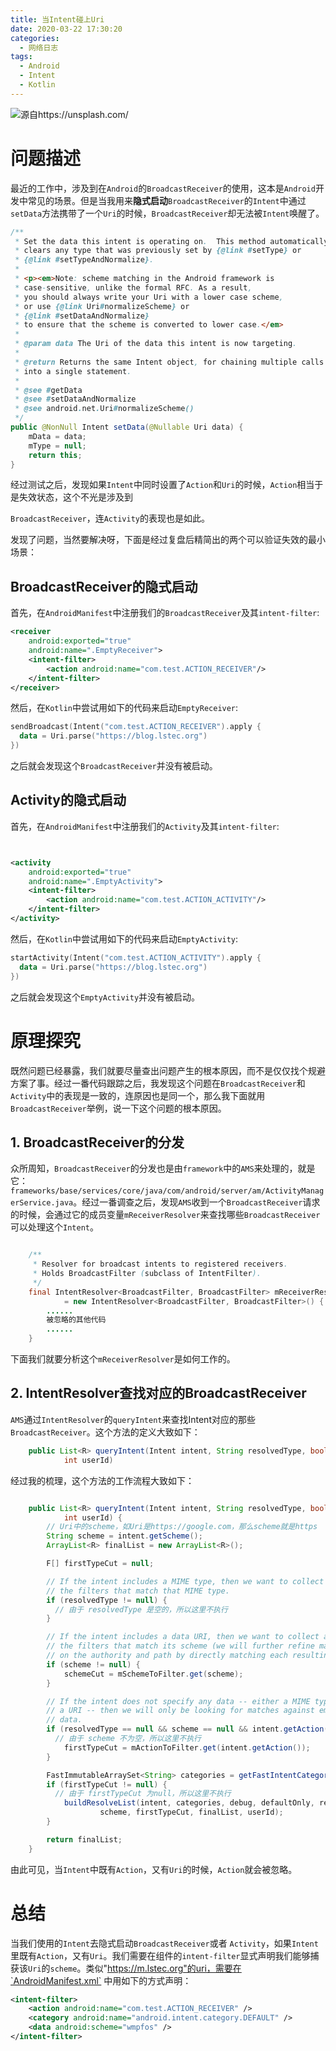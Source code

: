 ```yaml
---
title: 当Intent碰上Uri
date: 2020-03-22 17:30:20
categories:
  - 网络日志
tags:
  - Android
  - Intent
  - Kotlin
---
```


![源自https://unsplash.com/](https://raw.githubusercontent.com/x13945/image-bucket/master/img/markus-spiske-70Rir5vB96U-unsplash.jpg)

# 问题描述

最近的工作中，涉及到在`Android`的`BroadcastReceiver`的使用，这本是`Android`开发中常见的场景。但是当我用来**隐式启动**`BroadcastReceiver`的`Intent`中通过`setData`方法携带了一个`Uri`的时候，`BroadcastReceiver`却无法被`Intent`唤醒了。

```java
/**
 * Set the data this intent is operating on.  This method automatically
 * clears any type that was previously set by {@link #setType} or
 * {@link #setTypeAndNormalize}.
 *
 * <p><em>Note: scheme matching in the Android framework is
 * case-sensitive, unlike the formal RFC. As a result,
 * you should always write your Uri with a lower case scheme,
 * or use {@link Uri#normalizeScheme} or
 * {@link #setDataAndNormalize}
 * to ensure that the scheme is converted to lower case.</em>
 *
 * @param data The Uri of the data this intent is now targeting.
 *
 * @return Returns the same Intent object, for chaining multiple calls
 * into a single statement.
 *
 * @see #getData
 * @see #setDataAndNormalize
 * @see android.net.Uri#normalizeScheme()
 */
public @NonNull Intent setData(@Nullable Uri data) {
    mData = data;
    mType = null;
    return this;
}
```

经过测试之后，发现如果`Intent`中同时设置了`Action`和`Uri`的时候，`Action`相当于是失效状态，这个不光是涉及到

`BroadcastReceiver`，连`Activity`的表现也是如此。

发现了问题，当然要解决呀，下面是经过复盘后精简出的两个可以验证失效的最小场景：

## BroadcastReceiver的隐式启动

首先，在`AndroidManifest`中注册我们的`BroadcastReceiver`及其`intent-filter`:

```xml
<receiver
    android:exported="true"
    android:name=".EmptyReceiver">
    <intent-filter>
        <action android:name="com.test.ACTION_RECEIVER"/>
    </intent-filter>
</receiver>
```
然后，在`Kotlin`中尝试用如下的代码来启动`EmptyReceiver`:

```kotlin
sendBroadcast(Intent("com.test.ACTION_RECEIVER").apply {
  data = Uri.parse("https://blog.lstec.org")
})
```

之后就会发现这个`BroadcastReceiver`并没有被启动。

## Activity的隐式启动

首先，在`AndroidManifest`中注册我们的`Activity`及其`intent-filter`:

```xml


<activity
    android:exported="true"
    android:name=".EmptyActivity">
    <intent-filter>
        <action android:name="com.test.ACTION_ACTIVITY"/>
    </intent-filter>
</activity>
```

然后，在`Kotlin`中尝试用如下的代码来启动`EmptyActivity`:

```kotlin
startActivity(Intent("com.test.ACTION_ACTIVITY").apply {
  data = Uri.parse("https://blog.lstec.org")
})
```

之后就会发现这个`EmptyActivity`并没有被启动。

# 原理探究

既然问题已经暴露，我们就要尽量查出问题产生的根本原因，而不是仅仅找个规避方案了事。经过一番代码跟踪之后，我发现这个问题在`BroadcastReceiver`和`Activity`中的表现是一致的，连原因也是同一个，那么我下面就用`BroadcastReceiver`举例，说一下这个问题的根本原因。

## 1. BroadcastReceiver的分发

众所周知，`BroadcastReceiver`的分发也是由`framework`中的`AMS`来处理的，就是它：`frameworks/base/services/core/java/com/android/server/am/ActivityManagerService.java`。经过一番调查之后，发现`AMS`收到一个`BroadcastReceiver`请求的时候，会通过它的成员变量`mReceiverResolver`来查找哪些`BroadcastReceiver`可以处理这个`Intent`。

```java

    /**
     * Resolver for broadcast intents to registered receivers.
     * Holds BroadcastFilter (subclass of IntentFilter).
     */
    final IntentResolver<BroadcastFilter, BroadcastFilter> mReceiverResolver
            = new IntentResolver<BroadcastFilter, BroadcastFilter>() {
        ......
        被忽略的其他代码
        ......
    }

```

下面我们就要分析这个`mReceiverResolver`是如何工作的。

## 2. IntentResolver查找对应的BroadcastReceiver

`AMS`通过`IntentResolver`的`queryIntent`来查找Intent对应的那些`BroadcastReceiver`。这个方法的定义大致如下：

```java
    public List<R> queryIntent(Intent intent, String resolvedType, boolean defaultOnly,
            int userId)
```

经过我的梳理，这个方法的工作流程大致如下：

```java

    public List<R> queryIntent(Intent intent, String resolvedType, boolean defaultOnly,
            int userId) {
        // Uri中的scheme，如Uri是https://google.com，那么scheme就是https
        String scheme = intent.getScheme();
        ArrayList<R> finalList = new ArrayList<R>();

        F[] firstTypeCut = null;

        // If the intent includes a MIME type, then we want to collect all of
        // the filters that match that MIME type.
        if (resolvedType != null) {
          // 由于 resolvedType 是空的，所以这里不执行
        }

        // If the intent includes a data URI, then we want to collect all of
        // the filters that match its scheme (we will further refine matches
        // on the authority and path by directly matching each resulting filter).
        if (scheme != null) {
            schemeCut = mSchemeToFilter.get(scheme);
        }

        // If the intent does not specify any data -- either a MIME type or
        // a URI -- then we will only be looking for matches against empty
        // data.
        if (resolvedType == null && scheme == null && intent.getAction() != null) {
          // 由于 scheme 不为空，所以这里不执行
            firstTypeCut = mActionToFilter.get(intent.getAction());
        }

        FastImmutableArraySet<String> categories = getFastIntentCategories(intent);
        if (firstTypeCut != null) {
          // 由于 firstTypeCut 为null，所以这里不执行
            buildResolveList(intent, categories, debug, defaultOnly, resolvedType,
                    scheme, firstTypeCut, finalList, userId);
        }

        return finalList;
    }

```

由此可见，当`Intent`中既有`Action`，又有`Uri`的时候，`Action`就会被忽略。

# 总结

当我们使用的`Intent`去隐式启动`BroadcastReceiver`或者 `Activity`，如果`Intent`里既有`Action`，又有`Uri`。我们需要在组件的`intent-filter`显式声明我们能够捕获该`Uri`的`scheme`。类似"https://m.lstec.org"的uri，需要在`AndroidManifest.xml` 中用如下的方式声明：

```xml
<intent-filter>
    <action android:name="com.test.ACTION_RECEIVER" />
    <category android:name="android.intent.category.DEFAULT" />
    <data android:scheme="wmpfos" />
</intent-filter>
```



